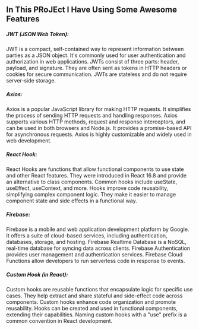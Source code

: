 
## In This PRoJEct I Have Using Some Awesome Features 

##### JWT (JSON Web Token):

JWT is a compact, self-contained way to represent information between parties as a JSON object.
It's commonly used for user authentication and authorization in web applications.
JWTs consist of three parts: header, payload, and signature.
They are often sent as tokens in HTTP headers or cookies for secure communication.
JWTs are stateless and do not require server-side storage.

##### Axios:

Axios is a popular JavaScript library for making HTTP requests.
It simplifies the process of sending HTTP requests and handling responses.
Axios supports various HTTP methods, request and response interceptors, and can be used in both browsers and Node.js.
It provides a promise-based API for asynchronous requests.
Axios is highly customizable and widely used in web development.

##### React Hook:

React Hooks are functions that allow functional components to use state and other React features.
They were introduced in React 16.8 and provide an alternative to class components.
Common hooks include useState, useEffect, useContext, and more.
Hooks improve code reusability, simplifying complex component logic.
They make it easier to manage component state and side effects in a functional way.

 ##### Firebase:

Firebase is a mobile and web application development platform by Google.
It offers a suite of cloud-based services, including authentication, databases, storage, and hosting.
Firebase Realtime Database is a NoSQL, real-time database for syncing data across clients.
Firebase Authentication provides user management and authentication services.
Firebase Cloud Functions allow developers to run serverless code in response to events.

##### Custom Hook (in React):

Custom hooks are reusable functions that encapsulate logic for specific use cases.
They help extract and share stateful and side-effect code across components.
Custom hooks enhance code organization and promote reusability.
Hooks can be created and used in functional components, extending their capabilities.
Naming custom hooks with a "use" prefix is a common convention in React development.